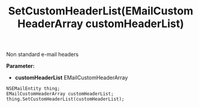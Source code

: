 ﻿---
uid: crmscript_ref_NSEMailEntity_SetCustomHeaderList
title: SetCustomHeaderList(EMailCustomHeaderArray customHeaderList)
intellisense: NSEMailEntity.SetCustomHeaderList
keywords: NSEMailEntity, GetCustomHeaderList
so.topic: reference
---

Non standard e-mail headers

**Parameter:** 
 - **customHeaderList** EMailCustomHeaderArray

```crmscript
NSEMailEntity thing;
EMailCustomHeaderArray customHeaderList;
thing.SetCustomHeaderList(customHeaderList);
```

